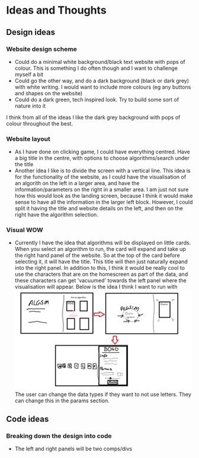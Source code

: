 # Ideas and Thoughts

## Design ideas

### Website design scheme

- Could do a minimal white background/black text website with pops of colour. This is something I do often though and I want to challenge myself a bit
- Could go the other way, and do a dark background (black or dark grey) with white writing. I would want to include more colours (eg any buttons and shapes on the website)
- Could do a dark green, tech inspired look. Try to build some sort of nature into it

I think from all of the ideas I like the dark grey background with pops of colour throughout the best. 

### Website layout

- As I have done on clicking game, I could have everything centred. Have a big title in the centre, with options to choose algorithms/search under the title
- Another idea I like is to divide the screen with a vertical line. This idea is for the functionality of the website, as I could have the visualisation of an algorith on the left in a larger area, and have the information/parameters on the right in a smaller area. I am just not sure how this would look as the landing screen, because I think it would make sense to have all the information in the larger left block.
However, I could split it having the title and website details on the left, and then on the right have the algorithm selection.

### Visual WOW

- Currently I have the idea that algorithms will be displayed on little cards. When you select an algorithm to run, the card will expand and take up the right hand panel of the website. So at the top of the card before selecting it, it will have the title. This title will then just naturally expand into the right panel. In addition to this, I think it would be really cool to use the characters that are on the homescreen as part of the data, and these characters can get 'vacuumed' towards the left panel where the visualisation will appear.  Below is the idea I think I want to run with ![Mockup](algsim_prototype.jpg) The user can change the data types if they want to not use letters. They can change this in the params section.

## Code ideas

### Breaking down the design into code

- The left and right panels will be two comps/divs